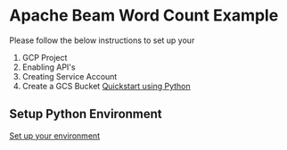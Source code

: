 # Apache Beam Word Count Example 

Please follow the below instructions to set up your 
1. GCP Project 
2. Enabling API's 
3. Creating Service Account 
4. Create a GCS Bucket
[Quickstart using Python](https://cloud.google.com/dataflow/docs/quickstarts/quickstart-python)

## Setup Python Environment
[Set up your environment](https://cloud.google.com/dataflow/docs/quickstarts/quickstart-python#set-up-your-environment)

